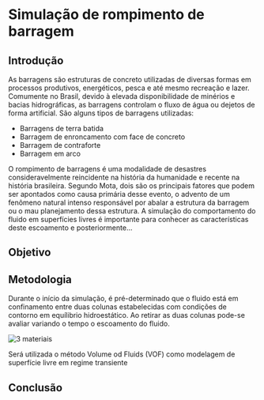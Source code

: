 # Simulação de rompimento de barragem


## Introdução

As barragens são estruturas de concreto utilizadas de diversas formas em processos produtivos, energéticos, pesca e até mesmo recreação e lazer. Comumente no Brasil, devido à elevada disponibilidade de minérios e bacias hidrográficas, as barragens controlam o fluxo de água ou dejetos de forma artificial. São alguns tipos de barragens utilizadas:

- Barragens de terra batida
- Barragem de enroncamento com face de concreto
- Barragem de contraforte
- Barragem em arco

O rompimento de barragens é uma modalidade de desastres consideravelmente reincidente na história da humanidade e recente na história brasileira. Segundo Mota, dois são os principais fatores que podem ser apontados como causa primária desse evento, o advento de um fenômeno natural intenso responsável por abalar a estrutura da barragem ou o mau planejamento dessa estrutura. A simulação do comportamento do fluido em superfícies livres é importante para conhecer as características deste escoamento e posteriormente...

## Objetivo

## Metodologia

Durante o início da simulação, é pré-determinado que o fluido está em confinamento entre duas colunas estabelecidas com condições de contorno em equílibrio hidroestático. Ao retirar as duas colunas pode-se avaliar variando o tempo o escoamento do fluido.

![3 materiais](https://user-images.githubusercontent.com/54566885/99905421-780dc780-2caf-11eb-9c28-c6ef66e3d48c.PNG)

Será utilizada o método Volume od Fluids (VOF) como modelagem de superfície livre em regime transiente


## Conclusão
